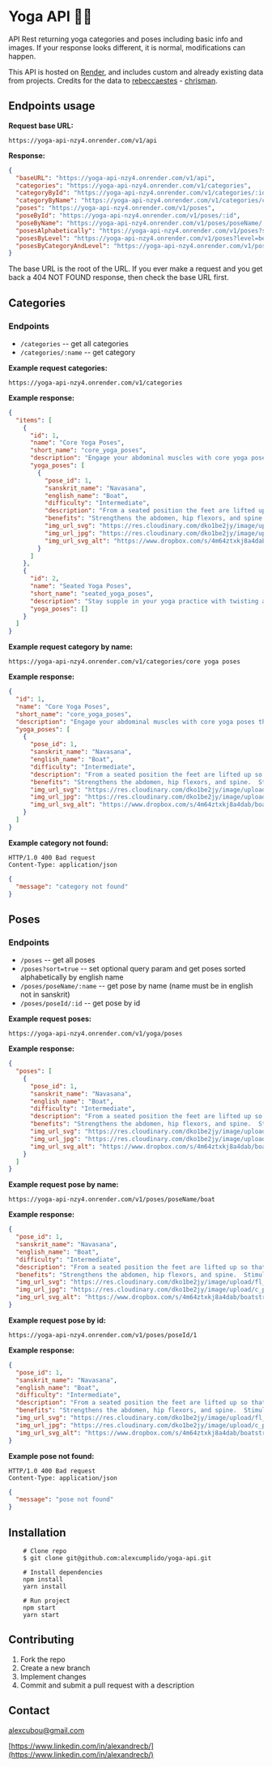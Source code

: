 # Yoga API 🧘‍♀️

API Rest returning yoga categories and poses including basic info and images. If your response looks different, it is normal, modifications can happen.

This API is hosted on [Render](https://render.com/), and includes custom and already existing data from projects. Credits for the data to [rebeccaestes](https://github.com/rebeccaestes/yoga_api) - [chrisman](https://github.com/Stuwert/yoga-builder).

## Endpoints usage

**Request base URL:**

```
https://yoga-api-nzy4.onrender.com/v1/api
```

**Response:**

```json
{
  "baseURL": "https://yoga-api-nzy4.onrender.com/v1/api",
  "categories": "https://yoga-api-nzy4.onrender.com/v1/categories",
  "categoryById": "https://yoga-api-nzy4.onrender.com/v1/categories/:id",
  "categoryByName": "https://yoga-api-nzy4.onrender.com/v1/categories/catName/:name",
  "poses": "https://yoga-api-nzy4.onrender.com/v1/poses",
  "poseById": "https://yoga-api-nzy4.onrender.com/v1/poses/:id",
  "poseByName": "https://yoga-api-nzy4.onrender.com/v1/poses/poseName/:name",
  "posesAlphabetically": "https://yoga-api-nzy4.onrender.com/v1/poses?sort=true",
  "posesByLevel": "https://yoga-api-nzy4.onrender.com/v1/poses?level=beginner",
  "posesByCategoryAndLevel": "https://yoga-api-nzy4.onrender.com/v1/poses?category=name&level=difficulty"
}
```

The base URL is the root of the URL. If you ever make a request and you get back a 404 NOT FOUND response, then check the base URL first.

## Categories

### **Endpoints**

- `/categories` -- get all categories
- `/categories/:name` -- get category

**Example request categories:**

```
https://yoga-api-nzy4.onrender.com/v1/categories
```

**Example response:**

```json
{
  "items": [
    {
      "id": 1,
      "name": "Core Yoga Poses",
      "short_name": "core_yoga_poses",
      "description": "Engage your abdominal muscles with core yoga poses that build a strong and stable center like Boat Pose",
      "yoga_poses": [
        {
          "pose_id": 1,
          "sanskrit_name": "Navasana",
          "english_name": "Boat",
          "difficulty": "Intermediate",
          "description": "From a seated position the feet are lifted up so that the thighs are angled about 45-50 degrees relative to the earth.",
          "benefits": "Strengthens the abdomen, hip flexors, and spine.  Stimulates the kidneys, thyroid and prostate glands, and intestines.",
          "img_url_svg": "https://res.cloudinary.com/dko1be2jy/image/upload/fl_sanitize/v1676483071/yoga-api/1_txmirf.svg",
          "img_url_jpg": "https://res.cloudinary.com/dko1be2jy/image/upload/c_pad,b_auto:predominant,fl_preserve_transparency/v1676483071/yoga-api/1_txmirf.jpg",
          "img_url_svg_alt": "https://www.dropbox.com/s/4m64ztxkj8a4dab/boatstraightlegs.svg?raw=1"
        }
      ]
    },
    {
      "id": 2,
      "name": "Seated Yoga Poses",
      "short_name": "seated_yoga_poses",
      "description": "Stay supple in your yoga practice with twisting asanas",
      "yoga_poses": []
    }
  ]
}
```

**Example request category by name:**

```
https://yoga-api-nzy4.onrender.com/v1/categories/core yoga poses
```

**Example response:**

```json
{
  "id": 1,
  "name": "Core Yoga Poses",
  "short_name": "core_yoga_poses",
  "description": "Engage your abdominal muscles with core yoga poses that build a strong and stable center like Boat Pose, Dolphin Pose and Side Plank Pose.",
  "yoga_poses": [
    {
      "pose_id": 1,
      "sanskrit_name": "Navasana",
      "english_name": "Boat",
      "difficulty": "Intermediate",
      "description": "From a seated position the feet are lifted up so that the thighs are angled about 45-50 degrees relative to the earth.",
      "benefits": "Strengthens the abdomen, hip flexors, and spine.  Stimulates the kidneys, thyroid and prostate glands, and intestines.",
      "img_url_svg": "https://res.cloudinary.com/dko1be2jy/image/upload/fl_sanitize/v1676483071/yoga-api/1_txmirf.svg",
      "img_url_jpg": "https://res.cloudinary.com/dko1be2jy/image/upload/c_pad,b_auto:predominant,fl_preserve_transparency/v1676483071/yoga-api/1_txmirf.jpg",
      "img_url_svg_alt": "https://www.dropbox.com/s/4m64ztxkj8a4dab/boatstraightlegs.svg?raw=1"
    }
  ]
}
```

**Example category not found:**

```
HTTP/1.0 400 Bad request
Content-Type: application/json
```

```json
{
  "message": "category not found"
}
```

## Poses

### **Endpoints**

- `/poses` -- get all poses
- `/poses?sort=true` -- set optional query param and get poses sorted alphabetically by english name
- `/poses/poseName/:name` -- get pose by name (name must be in english not in sanskrit)
- `/poses/poseId/:id` -- get pose by id

**Example request poses:**

```
https://yoga-api-nzy4.onrender.com/v1/yoga/poses
```

**Example response:**

```json
{
  "poses": [
    {
      "pose_id": 1,
      "sanskrit_name": "Navasana",
      "english_name": "Boat",
      "difficulty": "Intermediate",
      "description": "From a seated position the feet are lifted up so that the thighs are angled about 45-50 degrees relative to the earth.",
      "benefits": "Strengthens the abdomen, hip flexors, and spine.  Stimulates the kidneys, thyroid and prostate glands, and intestines.",
      "img_url_svg": "https://res.cloudinary.com/dko1be2jy/image/upload/fl_sanitize/v1676483071/yoga-api/1_txmirf.svg",
      "img_url_jpg": "https://res.cloudinary.com/dko1be2jy/image/upload/c_pad,b_auto:predominant,fl_preserve_transparency/v1676483071/yoga-api/1_txmirf.jpg",
      "img_url_svg_alt": "https://www.dropbox.com/s/4m64ztxkj8a4dab/boatstraightlegs.svg?raw=1"
    }
  ]
}
```

**Example request pose by name:**

```
https://yoga-api-nzy4.onrender.com/v1/poses/poseName/boat
```

**Example response:**

```json
{
  "pose_id": 1,
  "sanskrit_name": "Navasana",
  "english_name": "Boat",
  "difficulty": "Intermediate",
  "description": "From a seated position the feet are lifted up so that the thighs are angled about 45-50 degrees relative to the earth.",
  "benefits": "Strengthens the abdomen, hip flexors, and spine.  Stimulates the kidneys, thyroid and prostate glands, and intestines.",
  "img_url_svg": "https://res.cloudinary.com/dko1be2jy/image/upload/fl_sanitize/v1676483071/yoga-api/1_txmirf.svg",
  "img_url_jpg": "https://res.cloudinary.com/dko1be2jy/image/upload/c_pad,b_auto:predominant,fl_preserve_transparency/v1676483071/yoga-api/1_txmirf.jpg",
  "img_url_svg_alt": "https://www.dropbox.com/s/4m64ztxkj8a4dab/boatstraightlegs.svg?raw=1"
}
```

**Example request pose by id:**

```
https://yoga-api-nzy4.onrender.com/v1/poses/poseId/1
```

**Example response:**

```json
{
  "pose_id": 1,
  "sanskrit_name": "Navasana",
  "english_name": "Boat",
  "difficulty": "Intermediate",
  "description": "From a seated position the feet are lifted up so that the thighs are angled about 45-50 degrees relative to the earth.",
  "benefits": "Strengthens the abdomen, hip flexors, and spine.  Stimulates the kidneys, thyroid and prostate glands, and intestines.",
  "img_url_svg": "https://res.cloudinary.com/dko1be2jy/image/upload/fl_sanitize/v1676483071/yoga-api/1_txmirf.svg",
  "img_url_jpg": "https://res.cloudinary.com/dko1be2jy/image/upload/c_pad,b_auto:predominant,fl_preserve_transparency/v1676483071/yoga-api/1_txmirf.jpg",
  "img_url_svg_alt": "https://www.dropbox.com/s/4m64ztxkj8a4dab/boatstraightlegs.svg?raw=1"
}
```

**Example pose not found:**

```
HTTP/1.0 400 Bad request
Content-Type: application/json
```

```json
{
  "message": "pose not found"
}
```

## Installation

```shell
    # Clone repo
    $ git clone git@github.com:alexcumplido/yoga-api.git
```

```shell
    # Install dependencies
    npm install
    yarn install
```

```shell
    # Run project
    npm start
    yarn start
```

## Contributing

1. Fork the repo
2. Create a new branch
3. Implement changes
4. Commit and submit a pull request with a description

## Contact

alexcubou@gmail.com

[https://www.linkedin.com/in/alexandrecb/](https://www.linkedin.com/in/alexandrecb/)
